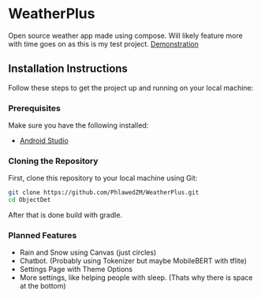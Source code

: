 # WeatherPlus

Open source weather app made using compose. Will likely feature more with time goes on as this is my test project.
[Demonstration](https://youtu.be/p8af3-unmQA)

## Installation Instructions

Follow these steps to get the project up and running on your local machine:

### Prerequisites
Make sure you have the following installed:

- [Android Studio](https://developer.android.com/studio)

### Cloning the Repository
First, clone this repository to your local machine using Git:

```bash
git clone https://github.com/PhlawedZM/WeatherPlus.git
cd ObjectDet
```
After that is done build with gradle.


### Planned Features
- Rain and Snow using Canvas (just circles)
- Chatbot. (Probably using Tokenizer but maybe MobileBERT with tflite)
- Settings Page with Theme Options
- More settings, like helping people with sleep. (Thats why there is space at the bottom)
